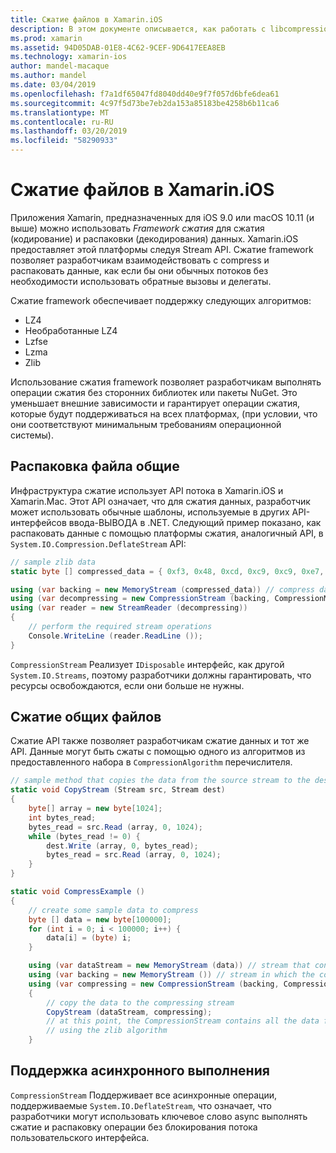 ```yaml
---
title: Сжатие файлов в Xamarin.iOS
description: В этом документе описывается, как работать с libcompression API в Xamarin.iOS. В нем описывается сократятся, подобных, и различных поддерживаемых алгоритмов.
ms.prod: xamarin
ms.assetid: 94D05DAB-01E8-4C62-9CEF-9D6417EEA8EB
ms.technology: xamarin-ios
author: mandel-macaque
ms.author: mandel
ms.date: 03/04/2019
ms.openlocfilehash: f7a1df65047fd8040dd40e9f7f057d6bfe6dea61
ms.sourcegitcommit: 4c97f5d73be7eb2da153a85183be4258b6b11ca6
ms.translationtype: MT
ms.contentlocale: ru-RU
ms.lasthandoff: 03/20/2019
ms.locfileid: "58290933"
---
```

# <a name="file-compression-in-xamarinios"></a>Сжатие файлов в Xamarin.iOS

Приложения Xamarin, предназначенных для iOS 9.0 или macOS 10.11 (и выше) можно использовать _Framework сжатия_ для сжатия (кодирование) и распаковки (декодирования) данных. Xamarin.iOS предоставляет этой платформы следуя Stream API. Сжатие framework позволяет разработчикам взаимодействовать с compress и распаковать данные, как если бы они обычных потоков без необходимости использовать обратные вызовы и делегаты.

Сжатие framework обеспечивает поддержку следующих алгоритмов:

* LZ4
* Необработанные LZ4
* Lzfse
* Lzma
* Zlib

Использование сжатия framework позволяет разработчикам выполнять операции сжатия без сторонних библиотек или пакеты NuGet. Это уменьшает внешние зависимости и гарантирует операции сжатия, которые будут поддерживаться на всех платформах, (при условии, что они соответствуют минимальным требованиям операционной системы).

## <a name="general-file-decompression"></a>Распаковка файла общие

Инфраструктура сжатие использует API потока в Xamarin.iOS и Xamarin.Mac. Этот API означает, что для сжатия данных, разработчик может использовать обычные шаблоны, используемые в других API-интерфейсов ввода-ВЫВОДА в .NET. Следующий пример показано, как распаковать данные с помощью платформы сжатия, аналогичный API, в `System.IO.Compression.DeflateStream` API:

```csharp
// sample zlib data
static byte [] compressed_data = { 0xf3, 0x48, 0xcd, 0xc9, 0xc9, 0xe7, 0x02, 0x00 };

using (var backing = new MemoryStream (compressed_data)) // compress data to read
using (var decompressing = new CompressionStream (backing, CompressionMode.Decompress, CompressionAlgorithm.Zlib)) // create decompression stream with the correct algorithm
using (var reader = new StreamReader (decompressing))
{
    // perform the required stream operations
    Console.WriteLine (reader.ReadLine ());
}
```

`CompressionStream` Реализует `IDisposable` интерфейс, как другой `System.IO.Streams`, поэтому разработчики должны гарантировать, что ресурсы освобождаются, если они больше не нужны.

## <a name="general-file-compression"></a>Сжатие общих файлов

Сжатие API также позволяет разработчикам сжатие данных и тот же API. Данные могут быть сжаты с помощью одного из алгоритмов из предоставленного набора в `CompressionAlgorithm` перечислителя.

```csharp
// sample method that copies the data from the source stream to the destination stream
static void CopyStream (Stream src, Stream dest)
{
    byte[] array = new byte[1024];
    int bytes_read;
    bytes_read = src.Read (array, 0, 1024);
    while (bytes_read != 0) {
        dest.Write (array, 0, bytes_read);
        bytes_read = src.Read (array, 0, 1024);
    }
}

static void CompressExample ()
{
    // create some sample data to compress
    byte [] data = new byte[100000];
    for (int i = 0; i < 100000; i++) {
        data[i] = (byte) i;
    }

    using (var dataStream = new MemoryStream (data)) // stream that contains the data to compress
    using (var backing = new MemoryStream ()) // stream in which the compress data will be written
    using (var compressing = new CompressionStream (backing, CompressionMode.Compress, CompressionAlgorithm.Zlib, true))
    {
        // copy the data to the compressing stream
        CopyStream (dataStream, compressing);
        // at this point, the CompressionStream contains all the data from the dataStream but compressed
        // using the zlib algorithm
    }
```

## <a name="async-support"></a>Поддержка асинхронного выполнения

`CompressionStream` Поддерживает все асинхронные операции, поддерживаемые `System.IO.DeflateStream`, что означает, что разработчики могут использовать ключевое слово async выполнять сжатие и распаковку операции без блокирования потока пользовательского интерфейса.
